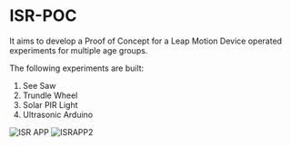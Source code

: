 # ISR-POC

It aims to develop a Proof of Concept for a Leap Motion Device operated experiments for multiple age groups.

The following experiments are built:

1. See Saw
2. Trundle Wheel
3. Solar PIR Light
4. Ultrasonic Arduino

![ISR APP](https://user-images.githubusercontent.com/43716445/124775847-95508700-df5c-11eb-9ec9-5da6f166fe37.png)
![ISRAPP2](https://user-images.githubusercontent.com/43716445/124776498-1e67be00-df5d-11eb-9cbd-c42c8596aa76.png)
